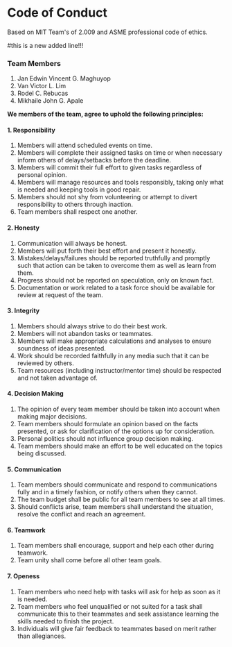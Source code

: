 # Code of Conduct
Based on MIT Team's of 2.009 and ASME professional code of ethics.

#this is a new added line!!!


### Team Members
1. Jan Edwin Vincent G. Maghuyop
2. Van Victor L. Lim
3. Rodel C. Rebucas
4. Mikhaile John G. Apale

**We members of the team, agree to uphold the following principles:**


#### 1. Responsibility
1. Members will attend scheduled events on time.
2. Members will complete their assigned tasks on time or when necessary inform others of delays/setbacks before the deadline.
3. Members will commit their full effort to given tasks regardless of personal opinion.
4. Members will manage resources and tools responsibly, taking only what is needed and keeping tools in good repair.
5. Members should not shy from volunteering or attempt to divert responsibility to others through inaction.
6. Team members shall respect one another.


#### 2. Honesty
1. Communication will always be honest.
2. Members will put forth their best effort and present it honestly.
3. Mistakes/delays/failures should be reported truthfully and promptly such that action can be taken to overcome them as well as learn from them.
4. Progress should not be reported on speculation, only on known fact.
5. Documentation or work related to a task force should be available for review at request of the team.


#### 3. Integrity
1. Members should always strive to do their best work.
2. Members will not abandon tasks or teammates.
3. Members will make appropriate calculations and analyses to ensure soundness of ideas presented.
4. Work should be recorded faithfully in any media such that it can be reviewed by others.
5. Team resources (including instructor/mentor time) should be respected and not taken advantage of.


#### 4. Decision Making
1. The opinion of every team member should be taken into account when making major decisions.
2. Team members should formulate an opinion based on the facts presented, or ask for clarification of the options up for consideration.
3. Personal politics should not influence group decision making.
4. Team members should make an effort to be well educated on the topics being discussed.


#### 5. Communication
1. Team members should communicate and respond to communications fully and in a timely fashion, or notify others when they cannot.
2. The team budget shall be public for all team members to see at all times.
3. Should conflicts arise, team members shall understand the situation, resolve the conflict and reach an agreement.


#### 6. Teamwork
1. Team members shall encourage, support and help each other during teamwork.
2. Team unity shall come before all other team goals.


#### 7. Openess
1. Team members who need help with tasks will ask for help as soon as it is needed.
2. Team members who feel unqualified or not suited for a task shall communicate this to their teammates and seek assistance learning the skills needed to finish the project.
3. Individuals will give fair feedback to teammates based on merit rather than allegiances.

